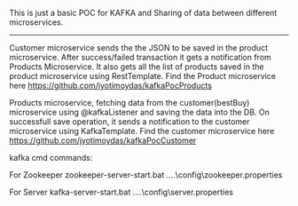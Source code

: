 This is just a basic POC for KAFKA and Sharing of data between different microservices.
*********************************************************************************************

Customer microservice sends the the JSON to be saved in the product microservice. After success/failed transaction
it gets a notification from Products Microservice. It also gets all the list of products saved in the product microservice
using RestTemplate. Find the Product microservice here https://github.com/jyotimoydas/kafkaPocProducts


Products microservice, fetching data from the customer(bestBuy) microservice using @kafkaListener and saving the data into the DB.
On successfull save operation, it sends a notification to the customer microservice using KafkaTemplate.
Find the customer microservice here https://github.com/jyotimoydas/kafkaPocCustomer

kafka cmd commands:

For Zookeeper
zookeeper-server-start.bat ..\..\config\zookeeper.properties

For Server
kafka-server-start.bat ..\..\config\server.properties
